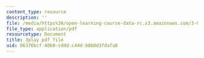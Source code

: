 ```yaml
---
content_type: resource
description: ''
file: /media/https%3A/open-learning-course-data-rc.s3.amazonaws.com/3-091sc-introduction-to-solid-state-chemistry-fall-2010/06376bcf40b0cdddc44db8b0d3fdafa8_FVzaznYPCes.pdf
file_type: application/pdf
resourcetype: Document
title: 3play pdf file
uid: 06376bcf-40b0-cddd-c44d-b8b0d3fdafa8
---
```

